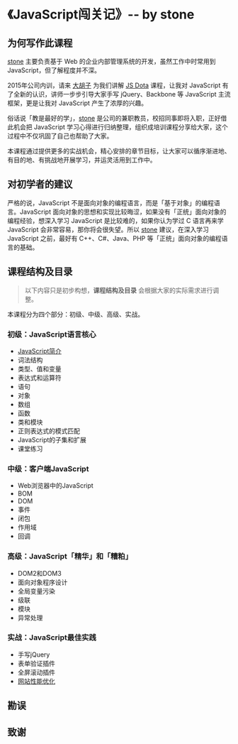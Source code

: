 # 《JavaScript闯关记》-- by stone

## 为何写作此课程

[stone](http://shijiajie.com/about/) 主要负责基于 Web 的企业内部管理系统的开发，虽然工作中时常用到 JavaScript，但了解程度并不深。

2015年公司内训，请来 [大胡子](http://weibo.com/zhihuijiang) 为我们讲解 [JS Dota](http://ibagsoft.github.io/js_dota/) 课程，让我对 JavaScript 有了全新的认识，讲师一步步引导大家手写 jQuery、Backbone 等 JavaScript 主流框架，更是让我对 JavaScript 产生了浓厚的兴趣。

俗话说「教是最好的学」，[stone](http://shijiajie.com/about/) 是公司的兼职教员，校招同事即将入职，正好借此机会把 JavaScript 学习心得进行归纳整理，组织成培训课程分享给大家，这个过程中不仅巩固了自己也帮助了大家。

本课程通过提供更多的实战机会，精心安排的章节目标，让大家可以循序渐进地、有目的地、有挑战地开展学习，并运灵活用到工作中。

## 对初学者的建议

严格的说，JavaScript 不是面向对象的编程语言，而是「基于对象」的编程语言。JavaScript 面向对象的思想和实现比较晦涩，如果没有「正统」面向对象的编程经验，想深入学习 JavaScript 是比较难的，如果你认为学过 C 语言再来学 JavaScript 会非常容易，那你将会很失望。所以 [stone](http://shijiajie.com/about/) 建议，在深入学习 JavaScript 之前，最好有 C++、C#、Java、PHP 等「正统」面向对象的编程语言的基础。

## 课程结构及目录
> 以下内容只是初步构想，**课程结构及目录** 会根据大家的实际需求进行调整。

本课程分为四个部分：初级、中级、高级、实战。

### 初级：JavaScript语言核心
- [JavaScript简介](/1.0-Introduction.md)
- 词法结构
- 类型、值和变量
- 表达式和运算符
- 语句
- 对象
- 数组
- 函数
- 类和模块
- 正则表达式的模式匹配
- JavaScript的子集和扩展
- 课堂练习

### 中级：客户端JavaScript
- Web浏览器中的JavaScript
- BOM
- DOM
- 事件
- 闭包
- 作用域
- 回调

### 高级：JavaScript「精华」和「糟粕」
- DOM2和DOM3
- 面向对象程序设计
- 全局变量污染
- 级联
- 模块
- 异常处理

### 实战：JavaScript最佳实践
- 手写jQuery
- 表单验证插件
- 全屏滚动插件
- [网站性能优化](http://www.imooc.com/view/50)

## 勘误
## 致谢